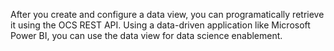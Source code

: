 After you create and configure a data view, you can programatically retrieve it using the OCS REST API. Using a data-driven application like Microsoft Power BI, you can use the data view for data science enablement.